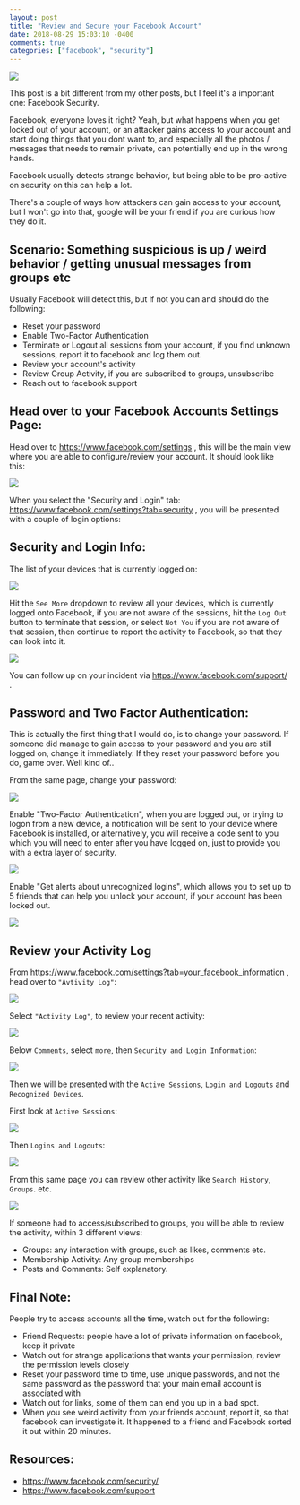 ```yaml
---
layout: post
title: "Review and Secure your Facebook Account"
date: 2018-08-29 15:03:10 -0400
comments: true
categories: ["facebook", "security"] 
---
```


![](https://objects.ruanbekker.com/assets/images/fb-security-logo.png)

This post is a bit different from my other posts, but I feel it's a important one: Facebook Security. 

Facebook, everyone loves it right? Yeah, but what happens when you get locked out of your account, or an attacker gains access to your account and start doing things that you dont want to, and especially all the photos / messages that needs to remain private, can potentially end up in the wrong hands. 

Facebook usually detects strange behavior, but being able to be pro-active on security on this can help a lot.

There's a couple of ways how attackers can gain access to your account, but I won't go into that, google will be your friend if you are curious how they do it.

## Scenario: Something suspicious is up / weird behavior / getting unusual messages from groups etc

Usually Facebook will detect this, but if not you can and should do the following:

- Reset your password
- Enable Two-Factor Authentication
- Terminate or Logout all sessions from your account, if you find unknown sessions, report it to facebook and log them out.
- Review your account's activity
- Review Group Activity, if you are subscribed to groups, unsubscribe
- Reach out to facebook support

## Head over to your Facebook Accounts Settings Page:

Head over to https://www.facebook.com/settings , this will be the main view where you are able to configure/review your account. It should look like this:

![](https://objects.ruanbekker.com/assets/images/fb-1.png)

When you select the "Security and Login" tab: https://www.facebook.com/settings?tab=security , you will be presented with a couple of login options:

## Security and Login Info:

The list of your devices that is currently logged on:

![](https://objects.ruanbekker.com/assets/images/fb-2.png)

Hit the `See More` dropdown to review all your devices, which is currently logged onto Facebook, if you are not aware of the sessions, hit the `Log Out` button to terminate that session, or select `Not You` if you are not aware of that session, then continue to report the activity to Facebook, so that they can look into it.

![](https://objects.ruanbekker.com/assets/images/fb-3.png)

You can follow up on your incident via https://www.facebook.com/support/ . 

## Password and Two Factor Authentication:

This is actually the first thing that I would do, is to change your password. If someone did manage to gain access to your password and you are still logged on, change it immediately. If they reset your password before you do, game over. Well kind of..

From the same page, change your password:

![](https://objects.ruanbekker.com/assets/images/fb-4.png)

Enable "Two-Factor Authentication", when you are logged out, or trying to logon from a new device, a notification will be sent to your device where Facebook is installed, or alternatively, you will receive a code sent to you which you will need to enter after you have logged on, just to provide you with a extra layer of security.

![](https://objects.ruanbekker.com/assets/images/fb-5.png)

Enable "Get alerts about unrecognized logins", which allows you to set up to 5 friends that can help you unlock your account, if your account has been locked out.

![](https://objects.ruanbekker.com/assets/images/fb-6.png)

## Review your Activity Log

From https://www.facebook.com/settings?tab=your_facebook_information , head over to `"Avtivity Log"`:

![](https://objects.ruanbekker.com/assets/images/fb-7.png)

Select `"Activity Log"`, to review your recent activity:

![](https://objects.ruanbekker.com/assets/images/fb-8.png)

Below `Comments`, select `more`, then `Security and Login Information`:

![](https://objects.ruanbekker.com/assets/images/fb-9.png)

Then we will be presented with the `Active Sessions`, `Login and Logouts` and `Recognized Devices`.

First look at `Active Sessions`:

![](https://objects.ruanbekker.com/assets/images/fb-10.png)

Then `Logins and Logouts`:

![](https://objects.ruanbekker.com/assets/images/fb-11.png)

From this same page you can review other activity like `Search History`, `Groups`. etc. 

![](https://objects.ruanbekker.com/assets/images/fb-12.png)

If someone had to access/subscribed to groups, you will be able to review the activity, within 3 different views:

- Groups: any interaction with groups, such as likes, comments etc.
- Membership Activity: Any group memberships
- Posts and Comments: Self explanatory.

## Final Note:

People try to access accounts all the time, watch out for the following:

- Friend Requests: people have a lot of private information on facebook, keep it private
- Watch out for strange applications that wants your permission, review the permission levels closely
- Reset your password time to time, use unique passwords, and not the same password as the password that your main email account is associated with
- Watch out for links, some of them can end you up in a bad spot.
- When you see weird activity from your friends account, report it, so that facebook can investigate it. It happened to a friend and Facebook sorted it out within 20 minutes.


## Resources:
- https://www.facebook.com/security/
- https://www.facebook.com/support
